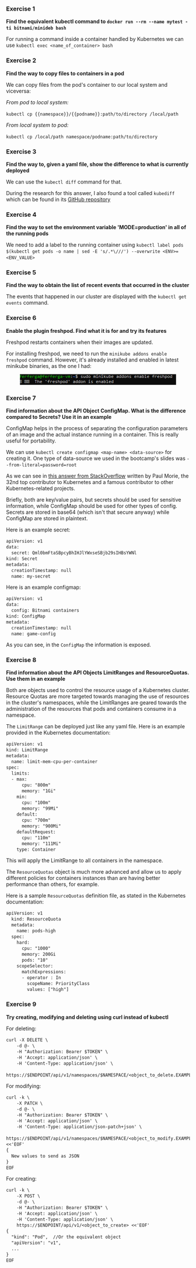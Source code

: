 ### Exercise 1
**Find the equivalent kubectl command to
``docker run --rm --name mytest -ti bitnami/minideb bash``**

For running a command inside a container handled by Kubernetes we can use ``kubectl exec <name_of_container> bash``

### Exercise 2
**Find the way to copy files to containers in a pod**

We can copy files from the pod's container to our local system and viceversa:

*From pod to local system:*

``kubectl cp {{namespace}}/{{podname}}:path/to/directory /local/path``

*From local system to pod:*

``kubectl cp /local/path namespace/podname:path/to/directory``

### Exercise 3
**Find the way to, given a yaml file, show the difference to what is currently deployed**

We can use the ``kubectl diff`` command for that.

During the research for this answer, I also found a tool called ``kubediff`` which can be found in its [GitHub repository](https://github.com/weaveworks/kubediff)

### Exercise 4
**Find the way to set the environment variable 'MODE=production' in all of the running pods**

We need to add a label to the running container using ``kubectl label pods $(kubectl get pods -o name | sed -E 's/.*\///') --overwrite <ENV>=<ENV_VALUE>``

### Exercise 5
**Find the way to obtain the list of recent events that occurred in the cluster**

The events that happened in our cluster are displayed with the ``kubectl get events`` command.

### Exercise 6
**Enable the plugin freshpod. Find what it is for and try its features**

Freshpod restarts containers when their images are updated.

For installing freshpod, we need to run the ``minikube addons enable freshpod`` command. However, it's already installed and enabled in latest minikube binaries, as the one I had:

<p align="center">
  <img src="https://github.com/ferferga/BitnamiBootcamp2020/raw/session3/images/freshpod_module.png">
</p>

### Exercise 7
**Find information about the API Object ConfigMap. What is the difference compared to Secrets? Use it in an example**

ConfigMap helps in the process of separating the configuration parameters of an image and the actual instance running in a container. This is really useful for portability.

We can use ``kubectl create configmap <map-name> <data-source>`` for creating it.
One type of data-source we used in the bootcamp's slides was ``--from-literal=password=root``

As we can see in [this answer from StackOverflow](https://stackoverflow.com/a/36925553) 
written by Paul Morie, the 32nd top contributor to Kubernetes and a famous contributor to other Kubernetes-related projects.

Briefly, both are key/value pairs, but secrets should be used for sensitive information, while ConfigMap should be used for other types of config.
Secrets are stored in base64 (which isn't that secure anyway) while ConfigMap are stored in plaintext.

Here is an example secret:
```
apiVersion: v1
data:
  secret: Qml0bmFtaSBpcyBhIHJlYWxseSBjb29sIHBsYWNl
kind: Secret
metadata:
  creationTimestamp: null
  name: my-secret
```
Here is an example configmap:
```
apiVersion: v1
data:
  config: Bitnami containers
kind: ConfigMap
metadata:
  creationTimestamp: null
  name: game-config
```
As you can see, in the ``ConfigMap`` the information is exposed.

### Exercise 8
**Find information about the API Objects LimitRanges and ResourceQuotas. Use them in an example**

Both are objects used to control the resource usage of a Kubernetes cluster. Resource Quotas are more targeted towards managing the use of
resources in the cluster's namespaces, while the LimitRanges are geared
towards the administration of the resources that pods and containers
consume in a namespace.

The ``LimitRange`` can be deployed just like any yaml file. Here is an example provided in the Kubernetes documentation:

```
apiVersion: v1
kind: LimitRange
metadata:
  name: limit-mem-cpu-per-container
spec:
  limits:
  - max:
      cpu: "800m"
      memory: "1Gi"
    min:
      cpu: "100m"
      memory: "99Mi"
    default:
      cpu: "700m"
      memory: "900Mi"
    defaultRequest:
      cpu: "110m"
      memory: "111Mi"
    type: Container
```
This will apply the LimitRange to all containers in the namespace.

The ``ResourceQuotas`` object is much more advanced and allow us to apply different policies for containers instances than are having better performance than others, for example.

Here is a sample ``ResourceQuotas`` definition file, as stated in the Kubernetes documentation:
```
apiVersion: v1
  kind: ResourceQuota
  metadata:
    name: pods-high
  spec:
    hard:
      cpu: "1000"
      memory: 200Gi
      pods: "10"
    scopeSelector:
      matchExpressions:
      - operator : In
        scopeName: PriorityClass
        values: ["high"]
```

### Exercise 9
**Try creating, modifying and deleting using curl instead of kubectl**

For deleting:
```
curl -X DELETE \
    -d @- \
    -H "Authorization: Bearer $TOKEN" \
    -H 'Accept: application/json' \
    -H 'Content-Type: application/json' \
    https://$ENDPOINT/api/v1/namespaces/$NAMESPACE/<object_to_delete.EXAMPLE:Pod>/$NAME
```

For modifying:
```
curl -k \
    -X PATCH \
    -d @- \
    -H "Authorization: Bearer $TOKEN" \
    -H 'Accept: application/json' \
    -H 'Content-Type: application/json-patch+json' \
    https://$ENDPOINT/api/v1/namespaces/$NAMESPACE/<object_to_modify.EXAMPLE:Pod>/$NAME <<'EOF'
{
  New values to send as JSON
}
EOF
```

For creating:

```
curl -k \
    -X POST \
    -d @- \
    -H "Authorization: Bearer $TOKEN" \
    -H 'Accept: application/json' \
    -H 'Content-Type: application/json' \
    https://$ENDPOINT/api/v1/<object_to_create> <<'EOF'
{
  "kind": "Pod",  //Or the equivalent object
  "apiVersion": "v1",
  ...
}
EOF
```